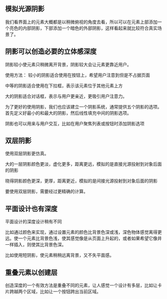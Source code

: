 ## 模拟光源阴影

我们看界面上的元素大概都是以稍微俯视的角度去看，所以可以在元素上部添加一个亮色的内部阴影，下部添加一个暗色的外部阴影，这样看起来就比较符合真实场景了。

## 阴影可以创造必要的立体感深度

阴影较小使元素只稍微离开背景，阴影较大会让元素更靠近用户。

使用方法：
较小的阴影适合使用在按钮上，希望用户注意到但是不占据页面

中等的阴影适合使用在下拉框，表示该元素位于其他元素上方

大的阴影适合对话框，表示与用户更亲近，更吸引用户注意力。

为了更好的使用阴影，我们也应该建立一个阴影系统，通常提供五个阴影的选项。
首先定义好最小的和最大的阴影，然后线性填充中间的阴影选项。

阴影也可以用来与用户交互，比如在用户聚焦列表或按钮时添加阴影选项

## 双层阴影

使用双层阴影更仿真。

大的一层阴影颜色更淡，虚化更多，距离更远，模拟的是直接光源投射到对象后面的阴影

晓得阴影颜色更深，更厚，距离更近，模拟的是间接光源投射到对象后面的阴影

要使用双层阴影，需要经过更精确的计算。

## 平面设计也有深度

平面设计的深度设计稍有不同

比如通过颜色来实现，通过设置元素的颜色比背景色深或浅，深色物体感觉离得更远。使一个元素比背景色浅，使其感觉像是从页面上升起的，或者如果希望它像井一样插入，则使其比背景色深。

比如使用短阴影，使元素稍稍远离背景，又不失平面感。

## 重叠元素以创建层

创造深度的一个有效方法是重叠不同的元素，让人感觉一个设计有多层，比如让卡片跨越两个区域，比如让一个按钮跨出当前区域。